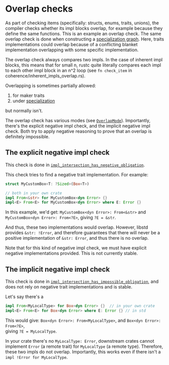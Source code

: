 # Overlap checks

As part of checking items (specifically: structs, enums, traits, unions),
the compiler checks whether its impl blocks overlap, for example because they define the same functions.
This is an example an overlap check.
The same overlap check is done when constructing a [specialization graph](./specialization.md).
Here, traits implementations could overlap because of a conflicting blanket implementation overlapping with some specific implementation. 

The overlap check always compares two impls.
In the case of inherent impl blocks, this means that for small n, 
rustc quite literally compares each impl to each other impl block in an n^2 loop 
(see `fn check_item` in coherence/inherent_impls_overlap.rs).

Overlapping is sometimes partially allowed:
1. for maker traits
2. under [specialization](./specialization.md)

but normally isn't. 

The overlap check has various modes (see [`OverlapMode`]).
Importantly, there's the explicit negative impl check, and the implicit negative impl check.
Both try to apply negative reasoning to prove that an overlap is definitely impossible.

[`OverlapMode`]: https://doc.rust-lang.org/beta/nightly-rustc/rustc_middle/traits/specialization_graph/enum.OverlapMode.html

## The explicit negative impl check

This check is done in [`impl_intersection_has_negative_obligation`]. 

This check tries to find a negative trait implementation. 
For example:

```rust
struct MyCustomBox<T: ?Sized>(Box<T>)

// both in your own crate
impl From<&str> for MyCustomBox<dyn Error> {}
impl<E> From<E> for MyCustomBox<dyn Error> where E: Error {}
```

In this example, we'd get:
`MyCustomBox<dyn Error>: From<&str>` and `MyCustomBox<dyn Error>: From<?E>`, giving `?E = &str`.

And thus, these two implementations would overlap.
However, libstd provides `&str: !Error`, and therefore guarantees that there 
will never be a positive implementation of `&str: Error`, and thus there is no overlap.

Note that for this kind of negative impl check, we must have explicit negative implementations provided.
This is not currently stable.

[`impl_intersection_has_negative_obligation`]: https://doc.rust-lang.org/beta/nightly-rustc/rustc_trait_selection/traits/coherence/fn.impl_intersection_has_impossible_obligation.htmlhttps://doc.rust-lang.org/beta/nightly-rustc/rustc_trait_selection/traits/coherence/fn.impl_intersection_has_negative_obligation.html

## The implicit negative impl check

This check is done in [`impl_intersection_has_impossible_obligation`],
and does not rely on negative trait implementations and is stable.

Let's say there's a 
```rust
impl From<MyLocalType> for Box<dyn Error> {}  // in your own crate
impl<E> From<E> for Box<dyn Error> where E: Error {} // in std
```

This would give: `Box<dyn Error>: From<MyLocalType>`, and `Box<dyn Error>: From<?E>`,  
giving `?E = MyLocalType`.

In your crate there's no `MyLocalType: Error`, downstream crates cannot implement `Error` (a remote trait) for `MyLocalType` (a remote type).
Therefore, these two impls do not overlap.
Importantly, this works even if there isn't a `impl !Error for MyLocalType`.

[`impl_intersection_has_impossible_obligation`]: https://doc.rust-lang.org/beta/nightly-rustc/rustc_trait_selection/traits/coherence/fn.impl_intersection_has_impossible_obligation.html

